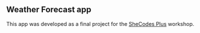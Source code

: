 ## Weather Forecast app
This app was developed as a final project for the [SheCodes Plus](https://www.shecodes.io/learn/workshops/181/certificate) workshop.
